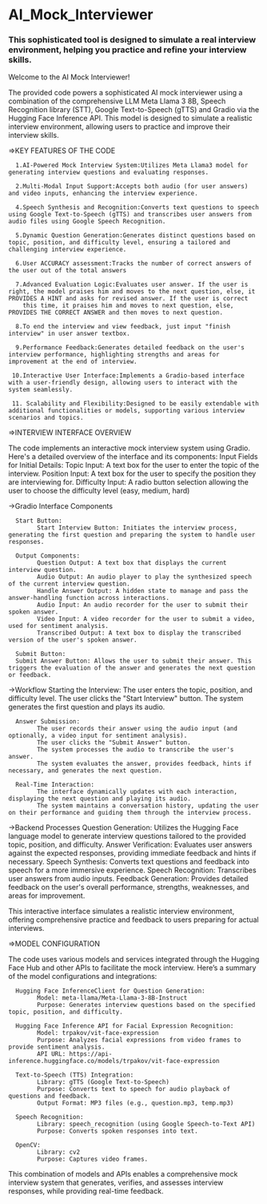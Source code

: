 <h1>AI_Mock_Interviewer</h1>
<h3>This sophisticated tool is designed to simulate a real interview environment, helping you practice and refine your interview skills.</h3>


Welcome to the AI Mock Interviewer!

The provided code powers a sophisticated AI mock interviewer using a combination of the comprehensive LLM Meta Llama 3 8B, Speech Recognition library (STT), Google Text-to-Speech (gTTS) and Gradio via the Hugging Face Inference API. This model is designed to simulate a realistic interview environment, allowing users to practice and improve their interview skills. 

=>KEY FEATURES OF THE CODE

      1.AI-Powered Mock Interview System:Utilizes Meta Llama3 model for generating interview questions and evaluating responses.

      2.Multi-Modal Input Support:Accepts both audio (for user answers) and video inputs, enhancing the interview experience.

      4.Speech Synthesis and Recognition:Converts text questions to speech using Google Text-to-Speech (gTTS) and transcribes user answers from audio files using Google Speech Recognition.

      5.Dynamic Question Generation:Generates distinct questions based on topic, position, and difficulty level, ensuring a tailored and challenging interview experience.

      6.User ACCURACY assessment:Tracks the number of correct answers of the user out of the total answers
      
      7.Advanced Evaluation Logic:Evaluates user answer. If the user is right, the model praises him and moves to the next question, else, it PROVIDES A HINT and asks for revised answer. If the user is correct 
        this time, it praises him and moves to next question, else, PROVIDES THE CORRECT ANSWER and then moves to next question.

      8.To end the interview and view feedback, just input "finish interview" in user answer textbox.

      9.Performance Feedback:Generates detailed feedback on the user's interview performance, highlighting strengths and areas for improvement at the end of interview.

     10.Interactive User Interface:Implements a Gradio-based interface with a user-friendly design, allowing users to interact with the system seamlessly.

     11. Scalability and Flexibility:Designed to be easily extendable with additional functionalities or models, supporting various interview scenarios and topics.


=>INTERVIEW INTERFACE OVERVIEW

The code implements an interactive mock interview system using Gradio. Here's a detailed overview of the interface and its components:
Input Fields for Initial Details:
            Topic Input: A text box for the user to enter the topic of the interview.
            Position Input: A text box for the user to specify the position they are interviewing for.
            Difficulty Input: A radio button selection allowing the user to choose the difficulty level (easy, medium, hard)

->Gradio Interface Components
      
      Start Button:
            Start Interview Button: Initiates the interview process, generating the first question and preparing the system to handle user responses.

      Output Components:
            Question Output: A text box that displays the current interview question.
            Audio Output: An audio player to play the synthesized speech of the current interview question.
            Handle Answer Output: A hidden state to manage and pass the answer-handling function across interactions.
            Audio Input: An audio recorder for the user to submit their spoken answer.
            Video Input: A video recorder for the user to submit a video, used for sentiment analysis.
            Transcribed Output: A text box to display the transcribed version of the user's spoken answer.

      Submit Button:
      Submit Answer Button: Allows the user to submit their answer. This triggers the evaluation of the answer and generates the next question or feedback.


->Workflow
      Starting the Interview:
            The user enters the topic, position, and difficulty level.
            The user clicks the "Start Interview" button.
            The system generates the first question and plays its audio.

      Answer Submission:
            The user records their answer using the audio input (and optionally, a video input for sentiment analysis).
            The user clicks the "Submit Answer" button.
            The system processes the audio to transcribe the user's answer.
            The system evaluates the answer, provides feedback, hints if necessary, and generates the next question.

      Real-Time Interaction:
            The interface dynamically updates with each interaction, displaying the next question and playing its audio.
            The system maintains a conversation history, updating the user on their performance and guiding them through the interview process.

->Backend Processes
      Question Generation: Utilizes the Hugging Face language model to generate interview questions tailored to the provided topic, position, and difficulty.
      Answer Verification: Evaluates user answers against the expected responses, providing immediate feedback and hints if necessary.
      Speech Synthesis: Converts text questions and feedback into speech for a more immersive experience.
      Speech Recognition: Transcribes user answers from audio inputs.
      Feedback Generation: Provides detailed feedback on the user's overall performance, strengths, weaknesses, and areas for improvement.

This interactive interface simulates a realistic interview environment, offering comprehensive practice and feedback to users preparing for actual interviews.

=>MODEL CONFIGURATION

The code uses various models and services integrated through the Hugging Face Hub and other APIs to facilitate the mock interview. Here’s a summary of the model configurations and integrations:

      Hugging Face InferenceClient for Question Generation:
            Model: meta-llama/Meta-Llama-3-8B-Instruct
            Purpose: Generates interview questions based on the specified topic, position, and difficulty.

      Hugging Face Inference API for Facial Expression Recognition:
            Model: trpakov/vit-face-expression
            Purpose: Analyzes facial expressions from video frames to provide sentiment analysis.
            API URL: https://api-inference.huggingface.co/models/trpakov/vit-face-expression

      Text-to-Speech (TTS) Integration:
            Library: gTTS (Google Text-to-Speech)
            Purpose: Converts text to speech for audio playback of questions and feedback.
            Output Format: MP3 files (e.g., question.mp3, temp.mp3)

      Speech Recognition:
            Library: speech_recognition (using Google Speech-to-Text API)
            Purpose: Converts spoken responses into text.

      OpenCV:
            Library: cv2
            Purpose: Captures video frames.

This combination of models and APIs enables a comprehensive mock interview system that generates, verifies, and assesses interview responses, while providing real-time feedback.
